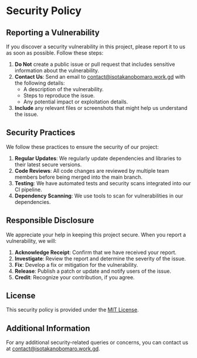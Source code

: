 # Security Policy

## Reporting a Vulnerability

If you discover a security vulnerability in this project, please report it to us as soon as possible. Follow these steps:

1. **Do Not** create a public issue or pull request that includes sensitive information about the vulnerability.
2. **Contact Us**: Send an email to [contact@isotakanobomaro.work.gd](mailto:contact@isotakanobomaro.work.gd) with the following details:
   - A description of the vulnerability.
   - Steps to reproduce the issue.
   - Any potential impact or exploitation details.
3. **Include** any relevant files or screenshots that might help us understand the issue.

## Security Practices

We follow these practices to ensure the security of our project:

1. **Regular Updates**: We regularly update dependencies and libraries to their latest secure versions.
2. **Code Reviews**: All code changes are reviewed by multiple team members before being merged into the main branch.
3. **Testing**: We have automated tests and security scans integrated into our CI pipeline.
4. **Dependency Scanning**: We use tools to scan for vulnerabilities in our dependencies.

## Responsible Disclosure

We appreciate your help in keeping this project secure. When you report a vulnerability, we will:

1. **Acknowledge Receipt**: Confirm that we have received your report.
2. **Investigate**: Review the report and determine the severity of the issue.
3. **Fix**: Develop a fix or mitigation for the vulnerability.
4. **Release**: Publish a patch or update and notify users of the issue.
5. **Credit**: Recognize your contribution, if you agree.

## License

This security policy is provided under the [MIT License](LICENSE).

## Additional Information

For any additional security-related queries or concerns, you can contact us at [contact@isotakanobomaro.work.gd](mailto:contact@isotakanobomaro.work.gd).

